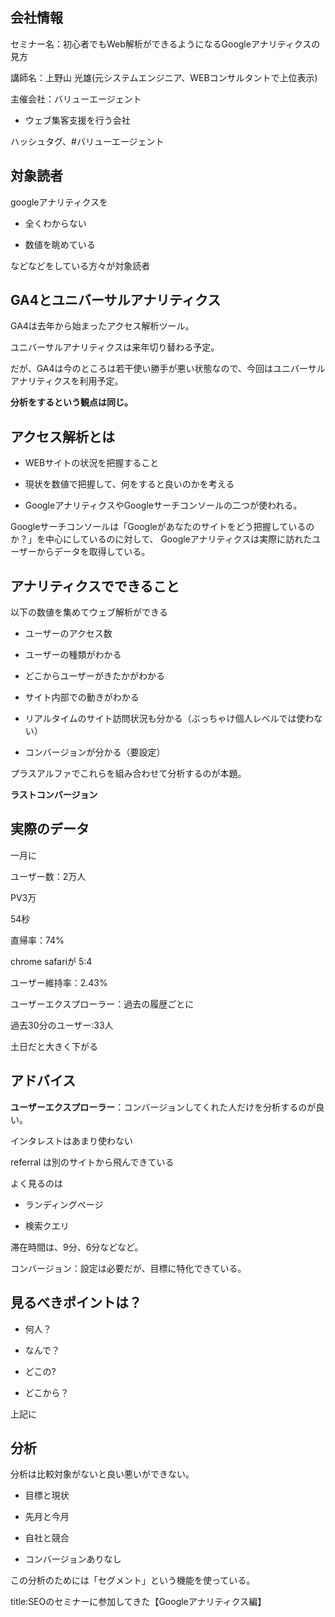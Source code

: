 




## 会社情報

セミナー名：初心者でもWeb解析ができるようになるGoogleアナリティクスの見方

講師名：上野山 光雄(元システムエンジニア、WEBコンサルタントで上位表示)

主催会社：バリューエージェント

- ウェブ集客支援を行う会社

ハッシュタグ、#バリューエージェント


## 対象読者

googleアナリティクスを

- 全くわからない

- 数値を眺めている

などなどをしている方々が対象読者


## GA4とユニバーサルアナリティクス

GA4は去年から始まったアクセス解析ツール。

ユニバーサルアナリティクスは来年切り替わる予定。

だが、GA4は今のところは若干使い勝手が悪い状態なので、今回はユニバーサルアナリティクスを利用予定。

**分析をするという観点は同じ。**


## アクセス解析とは

- WEBサイトの状況を把握すること

- 現状を数値で把握して、何をすると良いのかを考える

- GoogleアナリティクスやGoogleサーチコンソールの二つが使われる。

Googleサーチコンソールは「Googleがあなたのサイトをどう把握しているのか？」を中心にしているのに対して、
Googleアナリティクスは実際に訪れたユーザーからデータを取得している。

## アナリティクスでできること

以下の数値を集めてウェブ解析ができる

- ユーザーのアクセス数

- ユーザーの種類がわかる
  
- どこからユーザーがきたかがわかる

- サイト内部での動きがわかる

- リアルタイムのサイト訪問状況も分かる（ぶっちゃけ個人レベルでは使わない）

- コンバージョンが分かる（要設定）

プラスアルファでこれらを組み合わせて分析するのが本題。

**ラストコンバージョン**



## 実際のデータ

一月に

ユーザー数：2万人

PV3万

54秒

直帰率：74%

chrome safariが 5:4

ユーザー維持率：2.43%

ユーザーエクスプローラー：過去の履歴ごとに


過去30分のユーザー:33人

土日だと大きく下がる




## アドバイス

**ユーザーエクスプローラー**：コンバージョンしてくれた人だけを分析するのが良い。

インタレストはあまり使わない

referral は別のサイトから飛んできている

よく見るのは

- ランディングページ

- 検索クエリ

滞在時間は、9分、6分などなど。



コンバージョン：設定は必要だが、目標に特化できている。



## 見るべきポイントは？

- 何人？

- なんで？

- どこの?

- どこから？

上記に

## 分析

分析は比較対象がないと良い悪いができない。

- 目標と現状

- 先月と今月

- 自社と競合

- コンバージョンありなし

この分析のためには「セグメント」という機能を使っている。
















































title:SEOのセミナーに参加してきた【Googleアナリティクス編】









